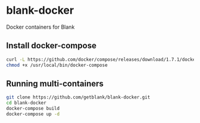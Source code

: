 # blank-docker
Docker containers for Blank

## Install docker-compose

```bash
curl -L https://github.com/docker/compose/releases/download/1.7.1/docker-compose-`uname -s`-`uname -m` > /usr/local/bin/docker-compose
chmod +x /usr/local/bin/docker-compose
```

## Running multi-containers

```bash
git clone https://github.com/getblank/blank-docker.git
cd blank-docker
docker-compose build
docker-compose up -d
```
